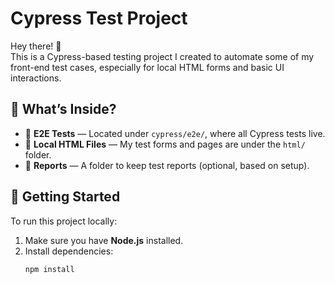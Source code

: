 # Cypress Test Project

Hey there! 👋  
This is a Cypress-based testing project I created to automate some of my front-end test cases, especially for local HTML forms and basic UI interactions.

## 🚀 What’s Inside?

- 🧪 **E2E Tests** — Located under `cypress/e2e/`, where all Cypress tests live.
- 🧾 **Local HTML Files** — My test forms and pages are under the `html/` folder.
- 📁 **Reports** — A folder to keep test reports (optional, based on setup).

## 🔧 Getting Started

To run this project locally:

1. Make sure you have **Node.js** installed.
2. Install dependencies:
   ```bash
   npm install
